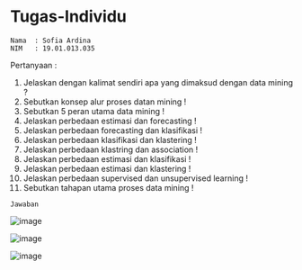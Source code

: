 # Tugas-Individu

```
Nama  : Sofia Ardina
NIM   : 19.01.013.035
```

Pertanyaan :
1. Jelaskan dengan kalimat sendiri apa yang dimaksud dengan data mining ?
2. Sebutkan konsep alur proses datan mining !
3. Sebutkan 5 peran utama data mining !
4. Jelaskan perbedaan estimasi dan forecasting !
5. Jelaskan perbedaan forecasting dan klasifikasi !
6. Jelaskan perbedaan klasifikasi dan klastering !
7. Jelaskan perbedaan klastring dan association !
8. Jelaskan perbedaan estimasi dan klasifikasi !
9. Jelaskan perbedaan estimasi dan klastering !
10. Jelaskan perbedaan supervised dan unsupervised learning !
11. Sebutkan tahapan utama proses data mining !

```
Jawaban
```

![image](https://user-images.githubusercontent.com/105371183/196447784-c31ca02d-4037-4009-b9b0-25fc62dcde56.png)

![image](https://user-images.githubusercontent.com/105371183/196448315-15018d0a-6594-417f-987e-9a0302c96869.png)

![image](https://user-images.githubusercontent.com/105371183/196448786-c25bc62b-0c0f-46cb-a6ba-7c101b77b569.png)
